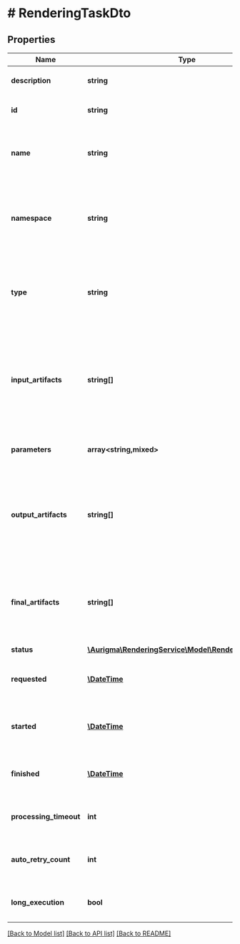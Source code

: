 # # RenderingTaskDto

## Properties

Name | Type | Description | Notes
------------ | ------------- | ------------- | -------------
**description** | **string** | Rendering task description. | [optional]
**id** | **string** | Rendering task identifier. | [optional]
**name** | **string** | Rendering task name. It should be unique within job task list. | [optional]
**namespace** | **string** | Rendering task namespace. It is used to find appropriate task processor. | [optional]
**type** | **string** | Rendering task type. It is used to find appropriate task processor.  /// | [optional]
**input_artifacts** | **string[]** | Input artifacts alias list. Defines task arguments which should be taken from artifacts storage. | [optional]
**parameters** | **array<string,mixed>** | Rendering task processing parameters. | [optional]
**output_artifacts** | **string[]** | Output artifacts alias list. Defines task results which should be saved in artifacts storage. | [optional]
**final_artifacts** | **string[]** | Final artifacts alias list. Defines which task results should be included in job results. | [optional]
**status** | [**\Aurigma\RenderingService\Model\RenderingTaskStatus**](RenderingTaskStatus.md) |  | [optional]
**requested** | [**\DateTime**](\DateTime.md) | Rendering task &#39;processing requested&#39; timestamp. | [optional]
**started** | [**\DateTime**](\DateTime.md) | Rendering task &#39;processing started&#39; timestamp. | [optional]
**finished** | [**\DateTime**](\DateTime.md) | Rendering task &#39;processing completed&#39; timestamp. | [optional]
**processing_timeout** | **int** | Rendering task processing timeout. | [optional]
**auto_retry_count** | **int** | Rendering task automatic retry count value. | [optional]
**long_execution** | **bool** | Rendering task &#39;long execution&#39; tag. | [optional]

[[Back to Model list]](../../README.md#models) [[Back to API list]](../../README.md#endpoints) [[Back to README]](../../README.md)
